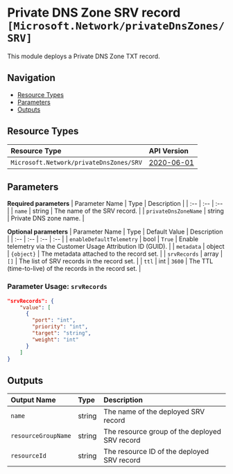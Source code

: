 # Private DNS Zone SRV record `[Microsoft.Network/privateDnsZones/SRV]`

This module deploys a Private DNS Zone TXT record.

## Navigation

- [Resource Types](#Resource-Types)
- [Parameters](#Parameters)
- [Outputs](#Outputs)

## Resource Types

| Resource Type | API Version |
| :-- | :-- |
| `Microsoft.Network/privateDnsZones/SRV` | [2020-06-01](https://docs.microsoft.com/en-us/azure/templates/Microsoft.Network/2020-06-01/privateDnsZones/SRV) |

## Parameters

**Required parameters**
| Parameter Name | Type | Description |
| :-- | :-- | :-- |
| `name` | string | The name of the SRV record. |
| `privateDnsZoneName` | string | Private DNS zone name. |

**Optional parameters**
| Parameter Name | Type | Default Value | Description |
| :-- | :-- | :-- | :-- |
| `enableDefaultTelemetry` | bool | `True` | Enable telemetry via the Customer Usage Attribution ID (GUID). |
| `metadata` | object | `{object}` | The metadata attached to the record set. |
| `srvRecords` | array | `[]` | The list of SRV records in the record set. |
| `ttl` | int | `3600` | The TTL (time-to-live) of the records in the record set. |


### Parameter Usage: `srvRecords`

```json
"srvRecords": {
    "value": [
      {
        "port": "int",
        "priority": "int",
        "target": "string",
        "weight": "int"
      }
    ]
}
```

## Outputs

| Output Name | Type | Description |
| :-- | :-- | :-- |
| `name` | string | The name of the deployed SRV record |
| `resourceGroupName` | string | The resource group of the deployed SRV record |
| `resourceId` | string | The resource ID of the deployed SRV record |
